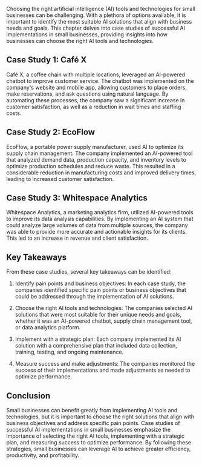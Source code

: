 



Choosing the right artificial intelligence (AI) tools and technologies for small businesses can be challenging. With a plethora of options available, it is important to identify the most suitable AI solutions that align with business needs and goals. This chapter delves into case studies of successful AI implementations in small businesses, providing insights into how businesses can choose the right AI tools and technologies.

Case Study 1: Café X
--------------------

Café X, a coffee chain with multiple locations, leveraged an AI-powered chatbot to improve customer service. The chatbot was implemented on the company's website and mobile app, allowing customers to place orders, make reservations, and ask questions using natural language. By automating these processes, the company saw a significant increase in customer satisfaction, as well as a reduction in wait times and staffing costs.

Case Study 2: EcoFlow
---------------------

EcoFlow, a portable power supply manufacturer, used AI to optimize its supply chain management. The company implemented an AI-powered tool that analyzed demand data, production capacity, and inventory levels to optimize production schedules and reduce waste. This resulted in a considerable reduction in manufacturing costs and improved delivery times, leading to increased customer satisfaction.

Case Study 3: Whitespace Analytics
----------------------------------

Whitespace Analytics, a marketing analytics firm, utilized AI-powered tools to improve its data analysis capabilities. By implementing an AI system that could analyze large volumes of data from multiple sources, the company was able to provide more accurate and actionable insights for its clients. This led to an increase in revenue and client satisfaction.

Key Takeaways
-------------

From these case studies, several key takeaways can be identified:

1. Identify pain points and business objectives: In each case study, the companies identified specific pain points or business objectives that could be addressed through the implementation of AI solutions.

2. Choose the right AI tools and technologies: The companies selected AI solutions that were most suitable for their unique needs and goals, whether it was an AI-powered chatbot, supply chain management tool, or data analytics platform.

3. Implement with a strategic plan: Each company implemented its AI solution with a comprehensive plan that included data collection, training, testing, and ongoing maintenance.

4. Measure success and make adjustments: The companies monitored the success of their implementations and made adjustments as needed to optimize performance.

Conclusion
----------

Small businesses can benefit greatly from implementing AI tools and technologies, but it is important to choose the right solutions that align with business objectives and address specific pain points. Case studies of successful AI implementations in small businesses emphasize the importance of selecting the right AI tools, implementing with a strategic plan, and measuring success to optimize performance. By following these strategies, small businesses can leverage AI to achieve greater efficiency, productivity, and profitability.
